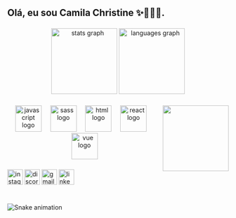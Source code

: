 <h2 align="left">Olá, eu sou Camila Christine ✨🚀🖖🏽.</h2>

###

<div align="center">
  <img src="" height="150" alt="stats graph"  />
  <img src="https://github-readme-stats.vercel.app/api/top-langs?username=maurodesouza&locale=en&hide_title=false&layout=compact&card_width=320&langs_count=5&theme=dracula&hide_border=false" height="150" alt="languages graph"  />
</div>

###

<img align="right" height="150" src="https://i.imgflip.com/65efzo.gif"  />

###

<div align="center">

  <img src="https://skillicons.dev/icons?i=js" height="60" alt="javascript logo"  />

  <img width="12" />

  <img src="https://skillicons.dev/icons?i=sass" height="60" alt="sass logo"  />

  <img width="12" />

  <img src="https://skillicons.dev/icons?i=html" height="60" alt="html logo"  />

  <img width="12" />

  <img src="https://skillicons.dev/icons?i=react" height="60" alt="react logo"  />

  <img width="12" />

  <img src="https://skillicons.dev/icons?i=vue" height="60" alt="vue logo"  />

</div>






###

<div align="left">
  
  <img src="https://img.shields.io/static/v1?message=Instagram&logo=instagram&label=&color=E4405F&logoColor=white&labelColor=&style=for-the-badge" height="35" alt="instagram logo"  />
  <img src="https://img.shields.io/static/v1?message=Discord&logo=discord&label=&color=7289DA&logoColor=white&labelColor=&style=for-the-badge" height="35" alt="discord logo"  />
  <img src="https://img.shields.io/static/v1?message=Gmail&logo=gmail&label=&color=D14836&logoColor=white&labelColor=&style=for-the-badge" height="35" alt="gmail logo"  />
  <img src="https://img.shields.io/static/v1?message=LinkedIn&logo=linkedin&label=&color=0077B5&logoColor=white&labelColor=&style=for-the-badge" height="35" alt="linkedin logo"  />
</div>

###

<br clear="both">

<img src="https://raw.githubusercontent.com/maurodesouza/maurodesouza/output/snake.svg" alt="Snake animation" />

###

